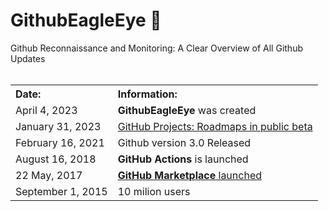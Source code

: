 # GithubEagleEye 🦅
Github Reconnaissance and Monitoring: A Clear Overview of All Github Updates<br>
<br>
<!--
April 4, 2023           GithubEagleEye was created
January 31, 2023        GitHub Projects: "Roadmaps" Now in Public Beta
February 16, 2021       Github version 3.0 Released
-->


<table>
  <tbody>
    <tr>
      <th align="Left">Date:</th>
      <th align="Left">Information:</th>
    </tr>
    <tr>
      <td>April 4, 2023</td>
      <td><strong>GithubEagleEye</strong> was created</td>
    </tr>
    <tr>
      <td>January 31, 2023</td>
      <td><a href="https://github.blog/changelog/2023-01-31-roadmap-in-projects-public-beta/" target="_new">GitHub Projects: Roadmaps in public beta</a></td>
    </tr>
    <tr>
      <td>February 16, 2021</td>
      <td>Github version 3.0 Released</a></td>
    </tr>
    <tr>
      <td>August 16, 2018</td>
      <td><strong>GitHub Actions</strong> is launched</td>
    </tr>
    <tr>
      <td>22 May, 2017</td>
      <td><a href="https://github.blog/2017-05-22-introducing-github-marketplace-and-more-tools-to-customize-your-workflow/"><strong>GitHub Marketplace</strong> launched</a></td>
    </tr>
    <tr>
      <td>September 1, 2015</td>
      <td>10 milion users</a></td>
    </tr>
  </tbody>
</table>
